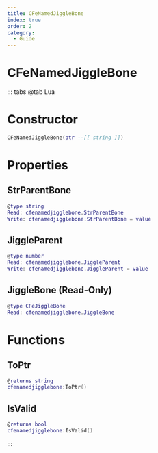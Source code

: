 ```yaml
---
title: CFeNamedJiggleBone
index: true
order: 2
category:
  - Guide
---
```


# CFeNamedJiggleBone

::: tabs
@tab Lua
# Constructor
```lua
CFeNamedJiggleBone(ptr --[[ string ]])
```
# Properties
## StrParentBone 
```lua
@type string
Read: cfenamedjigglebone.StrParentBone
Write: cfenamedjigglebone.StrParentBone = value
```
## JiggleParent 
```lua
@type number
Read: cfenamedjigglebone.JiggleParent
Write: cfenamedjigglebone.JiggleParent = value
```
## JiggleBone (Read-Only)
```lua
@type CFeJiggleBone
Read: cfenamedjigglebone.JiggleBone
```
# Functions
## ToPtr
```lua
@returns string
cfenamedjigglebone:ToPtr()
```
## IsValid
```lua
@returns bool
cfenamedjigglebone:IsValid()
```

:::
